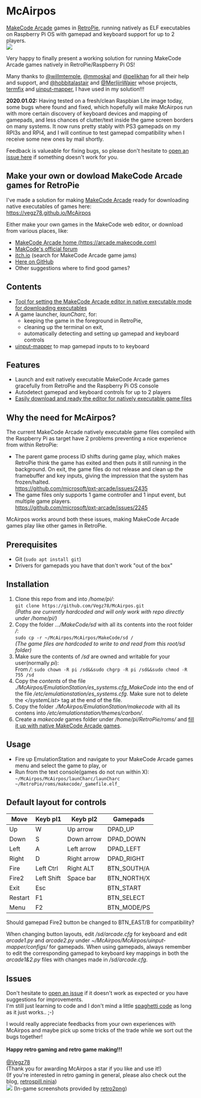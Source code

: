 # McAirpos
[MakeCode Arcade](https://arcade.makecode.com?nolocalhub=1&hw=rpi&compile=rawELF) games in [RetroPie](https://retropie.org.uk), running natively as ELF executables on Raspberry Pi OS with gamepad and keyboard support for up to 2 players.<br>
![](docs/MakeCode_Arcade_RetroPie.gif)

Very happy to finally present a working solution for running MakeCode Arcade games natively in RetroPie/Raspberry Pi OS!<br>

Many thanks to [@willmtemple](https://github.com/willmtemple), [@mmoskal](https://github.com/mmoskal) and [@pelikhan](https://github.com/pelikhan) for all their help and support, and [@hobbitalastair](https://github.com/hobbitalastair) and [@MerlijnWajer](https://github.com/MerlijnWajer) whose projects, [termfix](https://github.com/hobbitalastair/termfix) and [uinput-mapper](https://github.com/MerlijnWajer/uinput-mapper), I have used in my solution!!!<br>

**2020.01.02:** Having tested on a fresh/clean Raspbian Lite image today, some bugs where found and fixed, which hopefully will make McAirpos run with more certain discovery of keyboard devices and mapping of gamepads, and less chances of clutter/text inside the game screen borders on many systems. It now runs pretty stably with PS3 gamepads on my RPI3s and RPi4, and I will continue to test gamepad compatibility when I receive some new ones by mail shortly. 

Feedback is valueable for fixing bugs, so please don't hesitate to [open an issue here](https://github.com/Vegz78/McAirpos/issues) if something doesn't work for you.

## Make your own or dowload MakeCode Arcade games for RetroPie
I've made a solution for making [MakeCode Arcade](https://arcade.makecode.com?nolocalhub=1&hw=rpi&compile=rawELF) ready for downloading native executables of games here:<br>
https://vegz78.github.io/McAirpos

Either make your own games in the MakeCode web editor, or download from various places, like:

- [MakeCode Arcade home (https://arcade.makecode.com)](https://arcade.makecode.com?nolocalhub=1&hw=rpi&compile=rawELF)
- [MakCode's official forum](https://forum.makecode.com/c/Share-your-Arcade-projects-here/show-tell/)
- [itch.io](https://itch.io) (search for MakeCode Arcade game jams)
- [Here on GitHub](https://github.com/search?q=makecode+arcade+game&type=Repositories)
- Other suggestions where to find good games?

## Contents
- [Tool for setting the MakeCode Arcade editor in native executable mode for downloading executables](https://vegz78.github.io/McAirpos)
- A game launcher, _launCharc_, for:
  - keeping the game in the foreground in RetroPie, 
  - cleaning up the terminal on exit, 
  - automatically detecting and setting up gamepad and keyboard controls
- [uinput-mapper](https://github.com/MerlijnWajer/uinput-mapper) to map gamepad inputs to to keyboard 

## Features
- Launch and exit natively executable MakeCode Arcade games gracefully from RetroPie and the Raspberry Pi OS console
- Autodetect gamepad and keyboard controls for up to 2 players
- [Easily download and ready the editor for natively executable game files](https://vegz78.github.io/McAirpos)

## Why the need for McAirpos?
The current MakeCode Arcade natively executable game files compiled with the Raspberry Pi as target have 2 problems preventing a nice experience from within RetroPie:
- The parent game process ID shifts during game play, which makes RetroPie think the game has exited and then puts it still running in the background. On exit, the game files do not release and clean up the framebuffer and key inputs, giving the impression that the system has frozen/halted.<br>
https://github.com/microsoft/pxt-arcade/issues/2435
- The game files only supports 1 game controller and 1 input event, but multiple game players.<br>
https://github.com/microsoft/pxt-arcade/issues/2245

McAirpos works around both these issues, making MakeCode Arcade games play like other games in RetroPie.

## Prerequisites
- Git (```sudo apt install git```)
- Drivers for gamepads you have that don't work "out of the box"

## Installation
1. Clone this repo from and into _/home/pi/_:<br>
```git clone https://github.com/Vegz78/McAirpos.git```<br>
_(Paths are currently hardcoded and will only work with repo directly under /home/pi/)_
2. Copy the folder _.../MakeCode/sd_ with all its contents into the root folder _/_:<br>
```sudo cp -r ~/McAirpos/McAirpos/MakeCode/sd /```<br>
_(The game files are hardcoded to write to and read from this root/sd folder)_
3. Make sure the contents of _/sd_ are owned and writable for your user(normally _pi_):<br>
From _/_: ```sudo chown -R pi /sd&&sudo chgrp -R pi /sd&&sudo chmod -R 755 /sd```
4. Copy the _contents_ of the file _./McAirpos/EmulationStation/es_systems.cfg_MakeCode_ into the end of the file _/etc/emulationstation/es_systems.cfg_. Make sure not to delete the _\</systemList\>_ tag at the end of the file.
5. Copy the folder _./McAirpos/EmulationStation/makecode_ with all its contens into _/etc/emulationstation/themes/carbon/_.
6. Create a _makecode_ games folder under _/home/pi/RetroPie/roms/_ and [fill it up with native MakeCode Arcade games](https://vegz78.github.io/McAirpos).

## Usage
- Fire up EmulationStation and navigate to your MakeCode Arcade games menu and select the game to play, or
- Run from the text console(games do not run within X):<br>
```~/McAirpos/McAirpos/launCharc/launCharc ~/RetroPie/roms/makecode/_gamefile.elf_```

## Default layout for controls
|Move|Keyb pl1|Keyb pl2|Gamepads|
|----|--------|--------|--------|
|Up  |W       |Up arrow|DPAD_UP|
|Down|S       |Down arrow|DPAD_DOWN|
|Left|A       |Left arrow|DPAD_LEFT|
|Right|D      |Right arrow|DPAD_RIGHT|
|Fire|Left Ctrl|Right ALT|BTN_SOUTH/A|
|Fire2|Left Shift|Space bar|BTN_NORTH/X|
|Exit|Esc||BTN_START|
|Restart|F1||BTN_SELECT|
|Menu|F2||BTN_MODE/PS|

Should gamepad Fire2 button be changed to BTN_EAST/B for compatibility?

When changing button layouts, edit _/sd/arcade.cfg_ for keyboard and edit _arcade1.py_ and _arcade2.py_ under _~/McAirpos/McAirpos/uinput-mapper/configs/_ for gamepads. When using gamepads, always remember to edit the corresponding gamepad to keyboard key mappings in both the _arcade1&2.py_ files with changes made in _/sd/arcade.cfg_.

## Issues
Don't hesitate to [open an issue](https://github.com/Vegz78/McAirpos/issues) if it doesn't work as expected or you have suggestions for improvements.<br>
I'm still just learning to code and I don't mind a little [spaghetti code](https://en.wikipedia.org/wiki/Spaghetti_code) as long as it just works.. ;-)<br>

I would really appreciate feedbacks from your own experiences with McAirpos and maybe pick up some tricks of the trade while we sort out the bugs together!<br>
<br>
**Happy retro gaming and retro game making!!!**<br><br>
[@Vegz78](https://github.com/Vegz78)<br>
(Thank you for awarding McAirpos a star if you like and use it!)<br>
(If you're interested in retro gaming in general, please also check out the blog, [retrospill.ninja](https://translate.google.com/translate?sl=auto&tl=en&u=https://retrospill.ninja))<br>
![](docs/retro2png.png)
(In-game screenshots provided by [retro2png](https://github.com/Vegz78/retro2png))
